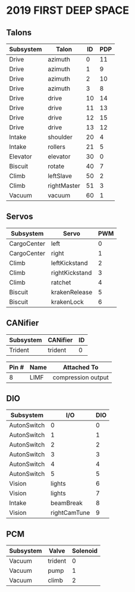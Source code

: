 # 2019 FIRST DEEP SPACE

## Talons

Subsystem    | Talon       | ID | PDP
------------ | ----------- | -- | ---
Drive        | azimuth     | 0  | 11
Drive        | azimuth     | 1  | 9
Drive        | azimuth     | 2  | 10
Drive        | azimuth     | 3  | 8
Drive        | drive       | 10 | 14
Drive        | drive       | 11 | 13
Drive        | drive       | 12 | 15
Drive        | drive       | 13 | 12
Intake       | shoulder    | 20 | 4
Intake       | rollers     | 21 | 5
Elevator     | elevator    | 30 | 0
Biscuit      | rotate      | 40 | 7
Climb        | leftSlave   | 50 | 2
Climb        | rightMaster | 51 | 3
Vacuum       | vacuum      | 60 | 1

## Servos

Subsystem   | Servo          | PWM
----------- | -------------- | ---
CargoCenter | left           | 0
CargoCenter | right          | 1
Climb       | leftKickstand  | 2
Climb       | rightKickstand | 3
Climb       | ratchet        | 4
Biscuit     | krakenRelease  | 5
Biscuit     | krakenLock     | 6

## CANifier

Subsystem | CANifier | ID
--------- | -------- | --
Trident   | trident  | 0

Pin # | Name | Attached To
----- | ---- | -----------
8     | LIMF | compression output

## DIO

Subsystem   | I/O          | DIO
----------- | -------------| ---
AutonSwitch |  0           | 0
AutonSwitch |  1           | 1
AutonSwitch |  2           | 2
AutonSwitch |  3           | 3
AutonSwitch |  4           | 4
AutonSwitch |  5           | 5
Vision      | lights       | 6
Vision      | lights       | 7
Intake      | beamBreak    | 8
Vision      | rightCamTune | 9

## PCM

Subsystem | Valve        | Solenoid
--------- | ------------ | --------
Vacuum    | trident      | 0
Vacuum    | pump         | 1
Vacuum    | climb        | 2
